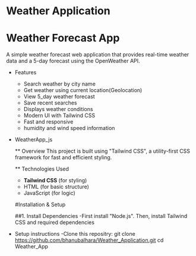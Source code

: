 # Weather Application

# Weather Forecast App

A simple weather forecast web application that provides real-time weather data and a 5-day forecast using the OpenWeather API.

- Features

  - Search weather by city name
  - Get weather using current location(Geolocation)
  - View 5_day weather forecast
  - Save recent searches
  - Displays weather conditions
  - Modern UI with Tailwind CSS
  - Fast and responsive
  - humidity and wind speed information

- WeatherApp_js

  \*\* Overview
  This project is built using "Tailwind CSS", a utility-first CSS framework for fast and efficient styling.

  \*\* Technologies Used

  - **Tailwind CSS** (for styling)
  - HTML (for basic structure)
  - JavaScript (for logic)

  #Installation & Setup

  ##1. Install Dependencies
  -First install "Node.js". Then, install Tailwind CSS and required dependencies

- Setup instructions
  -Clone this repositry:
  git clone https://github.com/bhanubalhara/Weather_Application.git
  cd Weather_App
